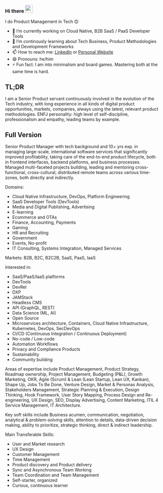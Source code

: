 ### Hi there <img src="https://media.giphy.com/media/hvRJCLFzcasrR4ia7z/giphy.gif" width="25">

<!--
**gianfranco-l/gianfranco-l** is a ✨ _special_ ✨ repository because its `README.md` (this file) appears on your GitHub profile.

-->

I do Product Management in Tech 😊

- 🔭 I’m currently working on Cloud Native, B2B SaaS / PaaS Developer Tools
- 🌱 I’m continously learning about Tech Business, Product Methodologies and Development Frameworks
- 📫 How to reach me: [LinkedIn](https://www.linkedin.com/in/gianfrancolongi/) or [Personal Website](glpm.carrd.co)
- 😄 Pronouns: he/him
- ⚡ Fun fact: I am into minimalism and board games. Mastering both at the same time is hard. 

## TL;DR

I am a Senior Product servant continuously involved in the evolution of the Tech industry, with long experience in all kinds of digital product
opportunities, markets, companies, always using the latest, relevant product methodologies. ENFJ personality: high level of self-discipline,
professionalism and empathy, leading teams by example.


## Full Version

Senior Product Manager with tech background and 10+ yrs exp. in managing large-scale, international software services that significantly improved profitability, taking care of the end-to-end product lifecycle, both in frontend interfaces, backend platforms, and business processes. Managed multi-faceted projects building, leading and mentoring cross-functional, cross-cultural, distributed remote teams across various time-zones, both directly and indirectly. 

Domains: 
- Cloud Native Infrastructure, DevOps, Platform Engineering
- SaaS Developer Tools (DevTools)
- Media and Digital Publishing, Advertising
- E-learning
- Ecommerce and OTAs
- Finance, Accounting, Payments
- Gaming 
- HR and Recruiting
- Government
- Events, No-profit
- IT Consulting, Systems Integration, Managed Services

Markets: B2B, B2C, B2C2B, SaaS, PaaS, IaaS

Interested in:
- SaaS/PaaS/IaaS platforms 
- DevTools
- DevRel
- DXP
- JAMStack
- Headless CMS
- API (GraphQL, REST)
- Data Science (ML, AI)
- Open Source
- Microservices architecture, Containers, Cloud Native Infrastructure, Kubernetes, DevOps, SecDevOps 
- CI/CD (Continuous Integration / Continuous Deployment)
- No-code / Low-code
- Automation Workflows
- Privacy and Compliance Products
- Sustainability
- Community building

Areas of expertise include Product Management, Product Strategy, Roadmap ownership, Project Management, Budgeting (P&L), Growth Marketing, OKR, Agile
(Scrum) & Lean (Lean Startup, Lean UX, Kanban), Shape Up, Jobs To Be Done, Venture Design, Market & Personas Analysis, Stakeholders Management, Strategic
Planning & Execution, Design Thinking, Hook Framework, User Story Mapping, Process Design and Re-engineering, UX Design, SEO, Display Advertising,
Content Marketing, ITIL 4 Service Management, IT Architecture. 

Key soft skills include Business acumen, communication, negotiation, analytical & problem-solving skills, attention to details, data-driven decision
making, ability to prioritize, strategic thinking, direct & indirect leadership. 

Main Transferable Skills: 
- User and Market research
- UX Design
- Customer Management
- Time Management
- Product discovery and Product delivery
- Sync and Asynchronous Team Working
- Team Coordination and Team Management
- Self-starter, organized
- Curious, continuous learner
